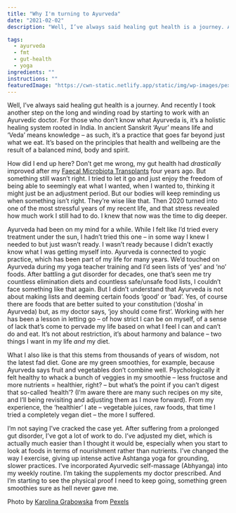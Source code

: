 ```yaml
---
title: "Why I'm turning to Ayurveda"
date: "2021-02-02"
description: "Well, I’ve always said healing gut health is a journey. And recently I took another step on the long and winding road by starting to work with an Ayurvedic doctor."

tags: 
  - ayurveda
  - fmt
  - gut-health
  - yoga
ingredients: ""
instructions: ""
featuredImage: "https://cwn-static.netlify.app/static/img/wp-images/pexels-karolina-grabowska-4199098-1-scaled.jpeg"
---
```


Well, I’ve always said healing gut health is a journey. And recently I took another step on the long and winding road by starting to work with an Ayurvedic doctor. For those who don’t know what Ayurveda is, it’s a holistic healing system rooted in India. In ancient Sanskrit ‘Ayur’ means life and ‘Veda’ means knowledge – as such, it’s a practice that goes far beyond just what we eat. It’s based on the principles that health and wellbeing are the result of a balanced mind, body and spirit.

How did I end up here? Don’t get me wrong, my gut health had _drastically_ improved after my [Faecal Microbiota Transplants](https://cookingwithnothing.com/who-gives-a-shit/) four years ago. But something still wasn’t right. I tried to let it go and just enjoy the freedom of being able to seemingly eat what I wanted, when I wanted to, thinking it might just be an adjustment period. But our bodies will keep reminding us when something isn’t right. They’re wise like that. Then 2020 turned into one of the most stressful years of my recent life, and that stress revealed how much work I still had to do. I knew that now was the time to dig deeper.

Ayurveda had been on my mind for a while. While I felt like I’d tried every treatment under the sun, I hadn’t tried this one – in some way I knew I needed to but just wasn’t ready. I wasn’t ready because I didn’t exactly know what I was getting myself into. Ayurveda is connected to yogic practice, which has been part of my life for many years. We’d touched on Ayurveda during my yoga teacher training and I’d seen lists of ‘yes’ and ‘no’ foods. After battling a gut disorder for decades, one that’s seen me try countless elimination diets and countless safe/unsafe food lists, I couldn’t face something like that again. But I didn’t understand that Ayurveda is not about making lists and deeming certain foods ‘good’ or ‘bad’. Yes, of course there are foods that are better suited to your constitution (‘dosha’ in Ayurveda) but, as my doctor says, ‘joy should come first’. Working with her has been a lesson in letting go – of how strict I can be on myself, of a sense of lack that’s come to pervade my life based on what I feel I can and can’t do and eat. It’s not about restriction, it’s about harmony and balance – two things I want in my life _and_ my diet.

What I also like is that this stems from thousands of years of wisdom, not the latest fad diet. Gone are my green smoothies, for example, because Ayurveda says fruit and vegetables don’t combine well. Psychologically it felt healthy to whack a bunch of veggies in my smoothie – less fructose and more nutrients = healthier, right? – but what’s the point if you can’t digest that so-called ‘health’? (I’m aware there are many such recipes on my site, and I’ll being revisiting and adjusting them as I move forward). From my experience, the ‘healthier’ I ate – vegetable juices, raw foods, that time I tried a completely vegan diet – the more I suffered.

I’m not saying I’ve cracked the case yet. After suffering from a prolonged gut disorder, I’ve got a lot of work to do. I’ve adjusted my diet, which is actually much easier than I thought it would be, especially when you start to look at foods in terms of nourishment rather than nutrients. I’ve changed the way I exercise, giving up intense active Ashtanga yoga for grounding, slower practices. I’ve incorporated Ayurvedic self-massage (Abhyanga) into my weekly routine. I’m taking the supplements my doctor prescribed. And I’m starting to see the physical proof I need to keep going, something green smoothies sure as hell never gave me.

Photo by [Karolina Grabowska](https://www.pexels.com/@karolina-grabowska?utm_content=attributionCopyText&utm_medium=referral&utm_source=pexels) from [Pexels](https://www.pexels.com/photo/composition-of-spoonfuls-with-various-spices-for-healthy-food-preparing-4199098/?utm_content=attributionCopyText&utm_medium=referral&utm_source=pexels)
